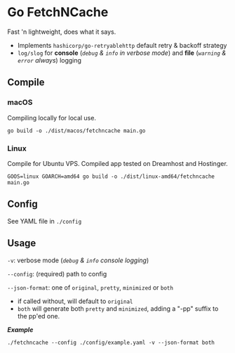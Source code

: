 # Go FetchNCache

Fast 'n lightweight, does what it says.
- Implements `hashicorp/go-retryablehttp` default retry & backoff strategy
- `log/slog` for **console** (_`debug` & `info` in verbose mode_) and **file** (_`warning` & `error` always_) logging

## Compile

### macOS

Compiling locally for local use.

`go build -o ./dist/macos/fetchncache main.go`


### Linux

Compile for Ubuntu VPS. Compiled app tested on Dreamhost and Hostinger.

`GOOS=linux GOARCH=amd64 go build -o ./dist/linux-amd64/fetchncache main.go`

## Config

See YAML file in `./config`


## Usage

`-v`: verbose mode (_`debug` & `info` console logging_)

`--config`: (required) path to config 

`--json-format`: one of `original`, `pretty`, `minimized` or `both`
- if called without, will default to `original`
- `both` will generate both `pretty` and `minimized`, adding a "-pp" suffix to the pp'ed one.

_**Example**_

`./fetchncache --config ./config/example.yaml -v --json-format both`
